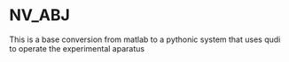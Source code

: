 # NV_ABJ
This is a base conversion from matlab to a pythonic system that uses qudi to operate the experimental aparatus 
